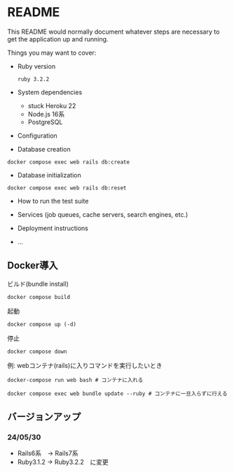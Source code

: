 # README

This README would normally document whatever steps are necessary to get the
application up and running.

Things you may want to cover:

* Ruby version
    
    ``ruby 3.2.2``

* System dependencies
    - stuck Heroku 22
    -  Node.js 16系
    - PostgreSQL
* Configuration

* Database creation
```
docker compose exec web rails db:create
```

* Database initialization
```
docker compose exec web rails db:reset
```
* How to run the test suite

* Services (job queues, cache servers, search engines, etc.)

* Deployment instructions

* ...

## Docker導入
ビルド(bundle install)
```
docker compose build
```
起動
```
docker compose up (-d)
```
停止
```
docker compose down
```
例: webコンテナ(rails)に入りコマンドを実行したいとき
```
docker-compose run web bash # コンテナに入れる

docker compose exec web bundle update --ruby # コンテナに一旦入らずに行える
```
## バージョンアップ
### 24/05/30
- Rails6系　-> Rails7系
- Ruby3.1.2 -> Ruby3.2.2　に変更